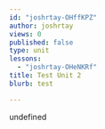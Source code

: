 ```yaml
---
id: "joshrtay-OHffKPZ"
author: joshrtay
views: 0
published: false
type: unit
lessons: 
  - "joshrtay-OHeNKRf"
title: Test Unit 2
blurb: test

---
```


undefined
